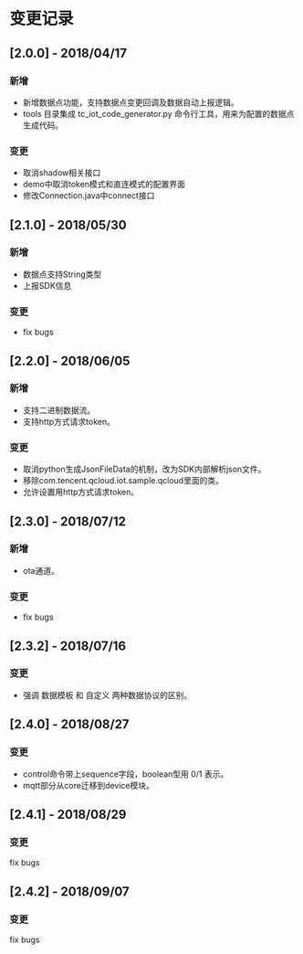 
# 变更记录

## [2.0.0] - 2018/04/17

### 新增

- 新增数据点功能，支持数据点变更回调及数据自动上报逻辑。
- tools 目录集成 tc_iot_code_generator.py 命令行工具，用来为配置的数据点生成代码。

### 变更

- 取消shadow相关接口
- demo中取消token模式和直连模式的配置界面
- 修改Connection.java中connect接口

## [2.1.0] - 2018/05/30

### 新增

- 数据点支持String类型
- 上报SDK信息

### 变更

- fix bugs

## [2.2.0] - 2018/06/05

### 新增

- 支持二进制数据流。
- 支持http方式请求token。

### 变更

- 取消python生成JsonFileData的机制，改为SDK内部解析json文件。
- 移除com.tencent.qcloud.iot.sample.qcloud里面的类。
- 允许设置用http方式请求token。

## [2.3.0] - 2018/07/12

### 新增

- ota通道。

### 变更

- fix bugs

## [2.3.2] - 2018/07/16

### 变更

- 强调 数据模板 和 自定义 两种数据协议的区别。

## [2.4.0] - 2018/08/27

### 变更

- control命令带上sequence字段，boolean型用 0/1 表示。
- mqtt部分从core迁移到device模块。

## [2.4.1] - 2018/08/29

### 变更

fix bugs

## [2.4.2] - 2018/09/07

### 变更

fix bugs